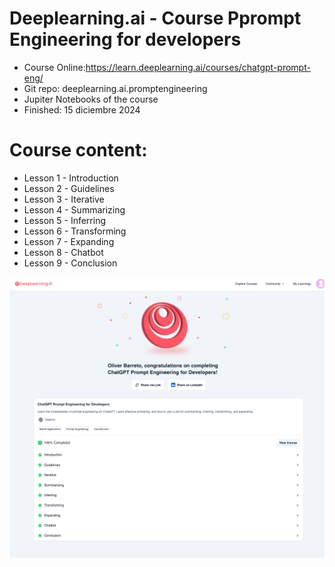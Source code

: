 # Deeplearning.ai - Course Pprompt Engineering for developers
- Course Online:https://learn.deeplearning.ai/courses/chatgpt-prompt-eng/
- Git repo: deeplearning.ai.promptengineering
- Jupiter Notebooks of the course
- Finished: 15 diciembre 2024

# Course content:
  - Lesson 1 - Introduction
  - Lesson 2 - Guidelines
  - Lesson 3 - Iterative
  - Lesson 4 - Summarizing
  - Lesson 5 - Inferring
  - Lesson 6 - Transforming
  - Lesson 7 - Expanding
  - Lesson 8 - Chatbot
  - Lesson 9 - Conclusion


![Course Completion Certificate](learn.deeplearning.ai_accomplishments_8741c825-1f6d-4316-80e4-272c7442b56f.png)
